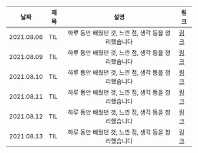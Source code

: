 

| 날짜       | 제목 |                         설명                         | 링크                                            |
| ---------- | ---- | :--------------------------------------------------: | ----------------------------------------------- |
| 2021.08.06 | TIL  | 하루 동안 배웠던 것, 느낀 점, 생각 등을 정리했습니다 | [링크](https://velog.io/@wooko5/TIL-2021.08.06) |
| 2021.08.09 | TIL  | 하루 동안 배웠던 것, 느낀 점, 생각 등을 정리했습니다 | [링크](https://velog.io/@wooko5/TIL-2021.08.09) |
| 2021.08.10 | TIL  | 하루 동안 배웠던 것, 느낀 점, 생각 등을 정리했습니다 | [링크](https://velog.io/@wooko5/2021.08.10-TIL) |
| 2021.08.11 | TIL  | 하루 동안 배웠던 것, 느낀 점, 생각 등을 정리했습니다 | [링크](https://velog.io/@wooko5/TIL-2021.08.11) |
| 2021.08.12 | TIL  | 하루 동안 배웠던 것, 느낀 점, 생각 등을 정리했습니다 | [링크](https://velog.io/@wooko5/TIL-2021.08.12) |
| 2021.08.13 | TIL  | 하루 동안 배웠던 것, 느낀 점, 생각 등을 정리했습니다 | [링크](https://velog.io/@wooko5/TIL-2021.08.13) |

